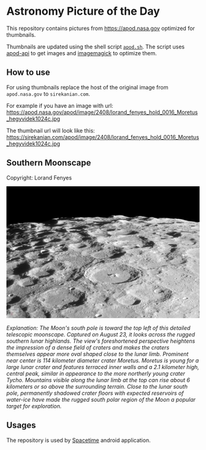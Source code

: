 # Astronomy Picture of the Day

This repository contains pictures from https://apod.nasa.gov optimized for thumbnails.

Thumbnails are updated using the shell script [`apod.sh`](apod.sh). The script
uses [apod-api](https://github.com/nasa/apod-api) to get images and [imagemagick](https://imagemagick.org) to
optimize them.

## How to use

For using thumbnails replace the host of the original image from `apod.nasa.gov` to `sirekanian.com`.

For example if you have an image with url:<br>
https://apod.nasa.gov/apod/image/2408/lorand_fenyes_hold_0016_Moretus_hegyvidek1024c.jpg

The thumbnail url will look like this:<br>
https://sirekanian.com/apod/image/2408/lorand_fenyes_hold_0016_Moretus_hegyvidek1024c.jpg

## Southern Moonscape

Copyright: Lorand Fenyes

[![the picture of the day][1]][2]

_Explanation: The Moon's south pole is toward the top left of this detailed telescopic moonscape. Captured on August 23, it looks across the rugged southern lunar highlands. The view's foreshortened perspective heightens the impression of a dense field of craters and makes the craters themselves appear more oval shaped close to the lunar limb. Prominent near center is 114 kilometer diameter crater Moretus. Moretus is young for a large lunar crater and features terraced inner walls and a 2.1 kilometer high, central peak, similar in appearance to the more northerly young crater Tycho. Mountains visible along the lunar limb at the top can rise about 6 kilometers or so above the surrounding terrain. Close to the lunar south pole, permanently shadowed crater floors with expected reservoirs of water-ice have made the rugged south polar region of the Moon a popular target for exploration._

## Usages

The repository is used by [Spacetime][3] android application.

[1]: image/2408/lorand_fenyes_hold_0016_Moretus_hegyvidek1024c.jpg

[2]: https://apod.nasa.gov/apod/image/2408/lorand_fenyes_hold_0016_Moretus_hegyvidek1024c.jpg

[3]: https://github.com/sirekanian/spacetime
